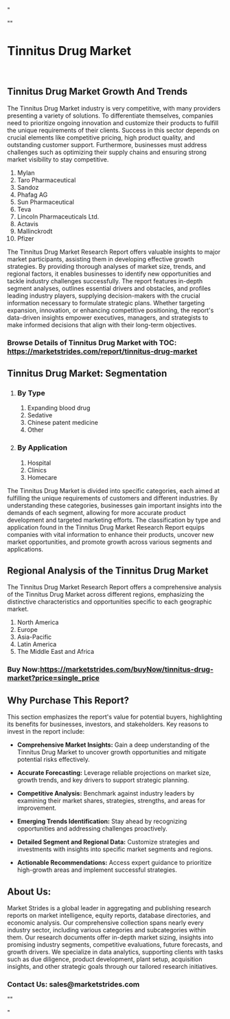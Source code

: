 <p>"</p>
<p>""</p>
<h1>Tinnitus Drug Market</h1>
<p>&nbsp;</p>
<h2>Tinnitus Drug Market Growth And Trends</h2>
<p>The Tinnitus Drug Market industry is very competitive, with many providers presenting a variety of solutions. To differentiate themselves, companies need to prioritize ongoing innovation and customize their products to fulfill the unique requirements of their clients. Success in this sector depends on crucial elements like competitive pricing, high product quality, and outstanding customer support. Furthermore, businesses must address challenges such as optimizing their supply chains and ensuring strong market visibility to stay competitive.</p>
<ol>
<li>Mylan</li>
<li>Taro Pharmaceutical</li>
<li>Sandoz</li>
<li>Phafag AG</li>
<li>Sun Pharmaceutical</li>
<li>Teva</li>
<li>Lincoln Pharmaceuticals Ltd.</li>
<li>Actavis</li>
<li>Mallinckrodt</li>
<li>Pfizer</li>
</ol>
<p>The Tinnitus Drug Market Research Report offers valuable insights to major market participants, assisting them in developing effective growth strategies. By providing thorough analyses of market size, trends, and regional factors, it enables businesses to identify new opportunities and tackle industry challenges successfully. The report features in-depth segment analyses, outlines essential drivers and obstacles, and profiles leading industry players, supplying decision-makers with the crucial information necessary to formulate strategic plans. Whether targeting expansion, innovation, or enhancing competitive positioning, the report's data-driven insights empower executives, managers, and strategists to make informed decisions that align with their long-term objectives.</p>
<h3><strong>Browse Details of Tinnitus Drug Market with TOC:</strong> <a href="https://marketstrides.com/report/tinnitus-drug-market">https://marketstrides.com/report/tinnitus-drug-market</a></h3>
<h2>Tinnitus Drug Market: Segmentation</h2>
<ol>
<li>
<h3>By Type</h3>
<ol>
<li>Expanding blood drug</li>
<li>Sedative</li>
<li>Chinese patent medicine</li>
<li>Other</li>
</ol>
</li>
<li>
<h3>By Application</h3>
<ol>
<li>Hospital</li>
<li>Clinics</li>
<li>Homecare</li>
</ol>
</li>
</ol>
<p>The Tinnitus Drug Market is divided into specific categories, each aimed at fulfilling the unique requirements of customers and different industries. By understanding these categories, businesses gain important insights into the demands of each segment, allowing for more accurate product development and targeted marketing efforts. The classification by type and application found in the Tinnitus Drug Market Research Report equips companies with vital information to enhance their products, uncover new market opportunities, and promote growth across various segments and applications.</p>
<h2>Regional Analysis of the Tinnitus Drug Market</h2>
<p>The Tinnitus Drug Market Research Report offers a comprehensive analysis of the Tinnitus Drug Market across different regions, emphasizing the distinctive characteristics and opportunities specific to each geographic market.</p>
<ol>
<li>North America</li>
<li>Europe</li>
<li>Asia-Pacific</li>
<li>Latin America</li>
<li>The Middle East and Africa</li>
</ol>
<h3><strong>Buy Now:<a href="https://marketstrides.com/buyNow/tinnitus-drug-market?price=single_price">https://marketstrides.com/buyNow/tinnitus-drug-market?price=single_price</a></strong></h3>
<h2>Why Purchase This Report?</h2>
<p>This section emphasizes the report's value for potential buyers, highlighting its benefits for businesses, investors, and stakeholders. Key reasons to invest in the report include:</p>
<ul>
<li><strong>Comprehensive Market Insights:</strong> Gain a deep understanding of the Tinnitus Drug Market to uncover growth opportunities and mitigate potential risks effectively.</li>
</ul>
<ul>
<li><strong>Accurate Forecasting:</strong> Leverage reliable projections on market size, growth trends, and key drivers to support strategic planning.</li>
</ul>
<ul>
<li><strong>Competitive Analysis:</strong> Benchmark against industry leaders by examining their market shares, strategies, strengths, and areas for improvement.</li>
</ul>
<ul>
<li><strong>Emerging Trends Identification:</strong> Stay ahead by recognizing opportunities and addressing challenges proactively.</li>
</ul>
<ul>
<li><strong>Detailed Segment and Regional Data:</strong> Customize strategies and investments with insights into specific market segments and regions.</li>
</ul>
<ul>
<li><strong>Actionable Recommendations:</strong> Access expert guidance to prioritize high-growth areas and implement successful strategies.</li>
</ul>
<h2>About Us:</h2>
<p>Market Strides is a global leader in aggregating and publishing research reports on market intelligence, equity reports, database directories, and economic analysis. Our comprehensive collection spans nearly every industry sector, including various categories and subcategories within them. Our research documents offer in-depth market sizing, insights into promising industry segments, competitive evaluations, future forecasts, and growth drivers. We specialize in data analytics, supporting clients with tasks such as due diligence, product development, plant setup, acquisition insights, and other strategic goals through our tailored research initiatives.</p>
<h3><strong>Contact Us: <ahref=mailto:sales@marketstrides.com>sales@marketstrides.com</a></strong></h3>
<p>""</p>
<p>"</p>
